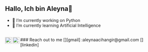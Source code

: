 ## Hallo, Ich bin Aleyna👋

- 🔭 I’m currently working on Python 
- 🌱 I’m currently learning Artificial Intelligence

<br />
### Reach out to me 
[<img width="22" src="https://unpkg.com/simple-icons@v6/icons/gmail.svg" align="left" />][gmail] :aleynaacihangir@gmail.com
[<img width="22" src="https://unpkg.com/simple-icons@v6/icons/linkedin.svg" align="left" />][linkedin]


[linkedin]:https://www.linkedin.com/in/aleynacihangir


